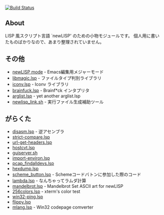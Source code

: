 [![Build Status](https://travis-ci.org/kosh04/newlisp.snippet.svg?branch=master)](https://travis-ci.org/kosh04/newlisp.snippet)

## About

LISP 風スクリプト言語 `newLISP' のための小物モジュールです。
個人用に書いたものばかりなので、あまり整理されていません。


## その他

- [newLISP mode](http://github.com/kosh04/newlisp-files) - Emacs編集用メジャーモード
- [libmagic.lsp](https://gist.github.com/272876) - ファイルタイプ判別ライブラリ
- [iconv.lsp](https://gist.github.com/242697) - Iconv ライブラリ
- [brainfuck.lsp](https://gist.github.com/242690) - Brainf*ck インタプリタ
- [arglist.lsp](https://gist.github.com/749558) - yet another arglist.lsp
- [newlisp_link.sh](https://gist.github.com/672880) - 実行ファイル生成補助ツール

## がらくた

- [disasm.lsp](http://paste.lisp.org/display/119315) - 逆アセンブラ
- [strict-compare.lsp](https://gist.github.com/803647)
- [url-get-headers.lsp](https://gist.github.com/769000)
- [hostcvt.lsp](https://gist.github.com/736787)
- [guiserver.sh](https://gist.github.com/706277)
- [import-environ.lsp](https://gist.github.com/638543)
- [pcap_findalldevs.lsp](https://gist.github.com/604837)
- [hexdump.lsp](https://gist.github.com/419119)
- [scheme_button.lsp](https://gist.github.com/289871) - Schemeコードバトンに参加した際のコード
- [lambda.lsp](https://gist.github.com/262332) - なんちゃってラムダ計算
- [mandelbrot.lsp](https://gist.github.com/260340) - Mandelbrot Set ASCII art for newLISP
- [256colors.lsp](https://gist.github.com/255040) - xterm's color test
- [win32-ping.lsp](https://gist.github.com/kosh04/5169029)
- [flippy.lsp](https://gist.github.com/kosh04/4703326)
- [mlang.lsp](https://gist.github.com/kosh04/2410965) - Win32 codepage comverter
